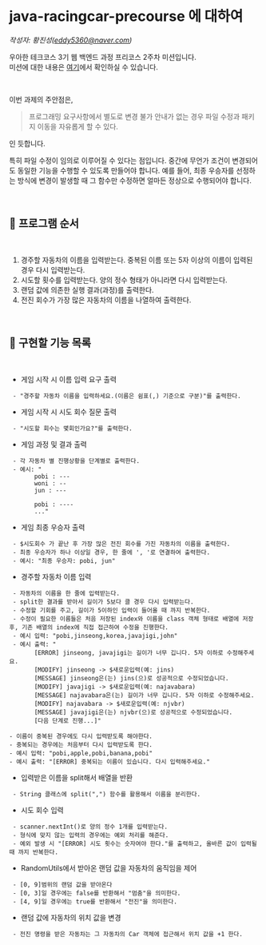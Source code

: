 
# java-racingcar-precourse 에 대하여

*작성자: 황진성(eddy5360@naver.com)*

우아한 테크코스 3기 웹 백엔드 과정 프리코스 2주차 미션입니다.   
미션에 대한 내용은 [여기](https://github.com/JinseongHwang/java-racingcar-precourse/blob/master/README.md)에서 확인하실 수 있습니다.

<br>

이번 과제의 주안점은, 
> 프로그래밍 요구사항에서 별도로 변경 불가 안내가 없는 경우 파일 수정과 패키지 이동을 자유롭게 할 수 있다.

인 듯합니다.  
   
특히 파일 수정이 임의로 이루어질 수 있다는 점입니다. 중간에 무언가 조건이 변경되어도 동일한 기능을 수행할 수 있도록 만들어야 합니다. 예를 들어, 최종 우승자를 선정하는 방식에 변경이 발생할 때 그 함수만 수정하면 얼마든 정상으로 수행되어야 합니다.

<br>

## 👀 프로그램 순서

<br>

1. 경주할 자동차의 이름을 입력받는다. 중복된 이름 또는 5자 이상의 이름이 입력된 경우 다시 입력받는다.
2. 시도할 횟수를 입력받는다. 양의 정수 형태가 아니라면 다시 입력받는다.
3. 랜덤 값에 의존한 실행 결과(과정)를 출력한다.
4. 전진 회수가 가장 많은 자동차의 이름을 나열하여 출력한다.

<br>

## 📃 구현할 기능 목록

<br>

 * 게임 시작 시 이름 입력 요구 출력
 ```
  - "경주할 자동차 이름을 입력하세요.(이름은 쉼표(,) 기준으로 구분)"를 출력한다.
 ```

 * 게임 시작 시 시도 회수 질문 출력
 ```
  - "시도할 회수는 몇회인가요?"를 출력한다.
 ```

 * 게임 과정 및 결과 출력
 ```
  - 각 자동차 별 진행상황을 단계별로 출력한다.
  - 예시: "
        pobi : ---
        woni : --
        jun : ---

        pobi : ----
        ..."
 ```

 * 게임 최종 우승자 출력
 ```
  - $시도회수 가 끝난 후 가장 많은 전진 회수를 가진 자동차의 이름을 출력한다.
  - 최종 우승자가 하나 이상일 경우, 한 줄에 ', '로 연결하여 출력한다.
  - 예시: "최종 우승자: pobi, jun"
 ```

 * 경주할 자동차 이름 입력
 ```
  - 자동차의 이름을 한 줄에 입력받는다.
  - split한 결과를 받아서 길이가 5보다 클 경우 다시 입력받는다.
  - 수정할 기회를 주고, 길이가 5이하인 입력이 들어올 때 까지 반복한다.
  - 수정이 필요한 이름들은 처음 저장된 index와 이름을 class 객체 형태로 배열에 저장 후, 기존 배열의 index에 직접 접근하여 수정을 진행한다.
  - 예시 입력: "pobi,jinseong,korea,javajigi,john"
  - 예시 출력: "
        [ERROR] jinseong, javajigi는 길이가 너무 깁니다. 5자 이하로 수정해주세요.
        [MODIFY] jinseong -> $새로운입력(예: jins)
        [MESSAGE] jinseong은(는) jins(으)로 성공적으로 수정되었습니다.
        [MODIFY] javajigi -> $새로운입력(예: najavabara)
        [MESSAGE] najavabara은(는) 길이가 너무 깁니다. 5자 이하로 수정해주세요.
        [MODIFY] najavabara -> $새로운입력(예: njvbr)
        [MESSAGE] javajigi은(는) njvbr(으)로 성공적으로 수정되었습니다.
        [다음 단계로 진행...]"    
    
 - 이름이 중복된 경우에도 다시 입력받도록 해야한다.
 - 중복되는 경우에는 처음부터 다시 입력받도록 한다.
 - 예시 입력: "pobi,apple,pobi,banana,pobi"
 - 예시 출력: "[ERROR] 중복되는 이름이 있습니다. 다시 입력해주세요."
 ```

 * 입력받은 이름을 split해서 배열을 반환
 ```
  - String 클래스에 split(",") 함수를 활용해서 이름을 분리한다.
 ```

 * 시도 회수 입력
 ```
  - scanner.nextInt()로 양의 정수 1개를 입력받는다.
  - 형식에 맞지 않는 입력의 경우에는 예외 처리를 해준다.
  - 예외 발생 시 "[ERROR] 시도 횟수는 숫자여야 한다."를 출력하고, 올바른 값이 입력될 때 까지 반복한다.
 ```

 * RandomUtils에서 받아온 랜덤 값을 자동차의 움직임을 제어
 ```
  - [0, 9]범위의 랜덤 값을 받아온다
  - [0, 3]일 경우에는 false를 반환해서 "멈춤"을 의미한다.
  - [4, 9]일 경우에는 true를 반환해서 "전진"을 의미한다.
 ```

 * 랜덤 값에 자동차의 위치 값을 변경
 ```
  - 전진 명령을 받은 자동차는 그 자동차의 Car 객체에 접근해서 위치 값을 +1 한다.
 ```